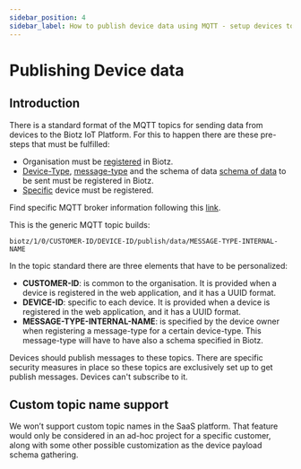 ```yaml
---
sidebar_position: 4
sidebar_label: How to publish device data using MQTT - setup devices to send data
---
```

# Publishing Device data
## Introduction
There is a standard format of the MQTT topics for sending data from devices to the Biotz IoT Platform. For this to happen there are these pre-steps that must be fulfilled:

- Organisation must be <a href="/academy/docs/Tutorials/Creating a Biotz account" target="_self">registered</a> in Biotz.
- <a href="/academy/docs/Tutorials/Getting started/Step 1 - Creating a Device Type" target="_self">Device-Type</a>, <a href="/academy/docs/Tutorials/Getting started/Step 2 - Creating a Message Type" target="_self">message-type</a> and the schema of data <a href="/academy/docs/Tutorials/Getting started/Step 3 - Creating a Schema" target="_self">schema of data</a> to be sent must be registered in Biotz.
- <a href="/academy/docs/Tutorials/Getting started/Step 4 - Creating  a device" target="_self">Specific</a> device must be registered.

Find specific MQTT broker information following this <a href="/academy/docs/Reference guides/MQTT broker" target="_self">link</a>.

This is the generic MQTT topic builds:

```
biotz/1/0/CUSTOMER-ID/DEVICE-ID/publish/data/MESSAGE-TYPE-INTERNAL-NAME
```

In the topic standard there are three elements that have to be personalized:

- **CUSTOMER-ID**: is common to the organisation. It is provided when a device is registered in the web application, and it has a UUID format.
- **DEVICE-ID**: specific to each device. It is provided when a device is registered in the web application, and it has a UUID format.
- **MESSAGE-TYPE-INTERNAL-NAME**: is specified by the device owner when registering a message-type for a certain device-type. This message-type will have to have also a schema specified in Biotz.

Devices should publish messages to these topics. There are specific security measures in place so these topics are exclusively set up to get publish messages. Devices can't subscribe to it.

## Custom topic name support

We won’t support custom topic names in the SaaS platform. That feature would only be considered in an ad-hoc project for a specific customer, along with some other possible customization as the device payload schema gathering.
